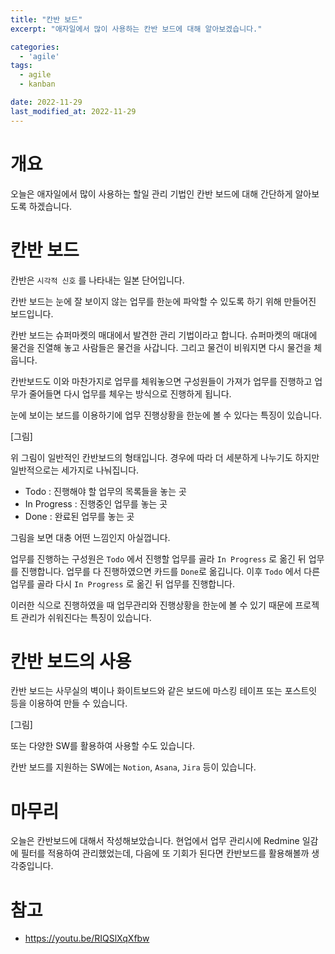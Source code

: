 ```yaml
---
title: "칸반 보드"
excerpt: "애자일에서 많이 사용하는 칸반 보드에 대해 알아보겠습니다."

categories:
  - 'agile'
tags:
  - agile
  - kanban

date: 2022-11-29
last_modified_at: 2022-11-29
---
```


# 개요 

오늘은 애자일에서 많이 사용하는 할일 관리 기법인 칸반 보드에 대해 간단하게 알아보도록 하겠습니다. 


# 칸반 보드

칸반은 `시각적 신호` 를 나타내는 일본 단어입니다. 

칸반 보드는 눈에 잘 보이지 않는 업무를 한눈에 파악할 수 있도록 하기 위해 만들어진 보드입니다. 

칸반 보드는 슈퍼마켓의 매대에서 발견한 관리 기법이라고 합니다. 
슈퍼마켓의 매대에 물건을 진열해 놓고 사람들은 물건을 사갑니다. 
그리고 물건이 비워지면 다시 물건을 체웁니다. 

칸반보드도 이와 마찬가지로 업무를 체워놓으면 구성원들이 가져가 업무를 진행하고 
업무가 줄어들면 다시 업무를 체우는 방식으로 진행하게 됩니다. 

눈에 보이는 보드를 이용하기에 업무 진행상황을 한눈에 볼 수 있다는 특징이 있습니다. 

[그림]

위 그림이 일반적인 칸반보드의 형태입니다. 
경우에 따라 더 세분하게 나누기도 하지만 일반적으로는 세가지로 나눠집니다. 

* Todo : 진행해야 할 업무의 목록들을 놓는 곳 
* In Progress : 진행중인 업무를 놓는 곳 
* Done : 완료된 업무를 놓는 곳 

그림을 보면 대충 어떤 느낌인지 아실껍니다. 

업무를 진행하는 구성원은 `Todo` 에서 진행할 업무를 골라 `In Progress` 로 옮긴 뒤 업무를 진행합니다. 
업무를 다 진행하였으면 카드를 `Done`로 옮깁니다. 
이후 `Todo` 에서 다른 업무를 골라 다시 `In Progress` 로 옮긴 뒤 업무를 진행합니다. 

이러한 식으로 진행하였을 때 업무관리와 진행상황을 한눈에 볼 수 있기 때문에 프로젝트 관리가 쉬워진다는 특징이 있습니다. 

# 칸반 보드의 사용 

칸반 보드는 사무실의 벽이나 화이트보드와 같은 보드에 마스킹 테이프 또는 포스트잇 등을 이용하여 만들 수 있습니다. 

[그림]

또는 다양한 SW를 활용하여 사용할 수도 있습니다. 

칸반 보드를 지원하는 SW에는 `Notion`, `Asana`, `Jira` 등이 있습니다. 

# 마무리 

오늘은 칸반보드에 대해서 작성해보았습니다. 
현업에서 업무 관리시에 Redmine 일감에 필터를 적용하여 관리했었는데, 
다음에 또 기회가 된다면 칸반보드를 활용해볼까 생각중입니다. 

# 참고 

* https://youtu.be/RIQSlXqXfbw